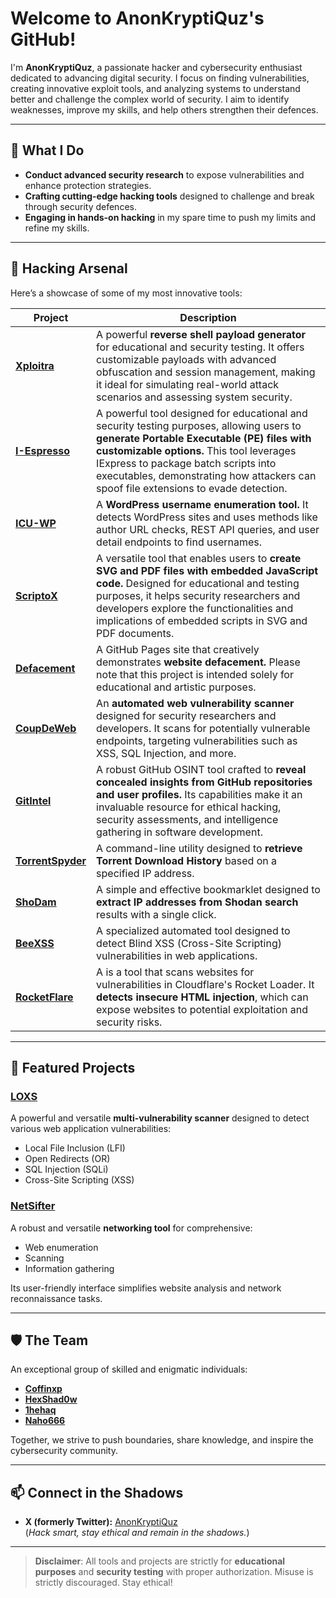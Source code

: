 
# Welcome to AnonKryptiQuz's GitHub!

I'm **AnonKryptiQuz**, a passionate hacker and cybersecurity enthusiast dedicated to advancing digital security. I focus on finding vulnerabilities, creating innovative exploit tools, and analyzing systems to understand better and challenge the complex world of security. I aim to identify weaknesses, improve my skills, and help others strengthen their defences. 

---

## 🔧 What I Do
- **Conduct advanced security research** to expose vulnerabilities and enhance protection strategies.
- **Crafting cutting-edge hacking tools** designed to challenge and break through security defences.
- **Engaging in hands-on hacking** in my spare time to push my limits and refine my skills.

---

## 👾 **Hacking Arsenal**

Here’s a showcase of some of my most innovative tools:

| **Project**      | **Description**                                                                                  |
|-------------------|--------------------------------------------------------------------------------------------------|
| **[Xploitra](https://github.com/AnonKryptiQuz/Xploitra)**      | A powerful **reverse shell payload generator** for educational and security testing. It offers customizable payloads with advanced obfuscation and session management, making it ideal for simulating real-world attack scenarios and assessing system security.             |
| **[I-Espresso](https://github.com/AnonKryptiQuz/I-Espresso)**    | A powerful tool designed for educational and security testing purposes, allowing users to **generate Portable Executable (PE) files with customizable options.** This tool leverages IExpress to package batch scripts into executables, demonstrating how attackers can spoof file extensions to evade detection.    |
| **[ICU-WP](https://github.com/AnonKryptiQuz/ICU-WP)**        | A **WordPress username enumeration tool.** It detects WordPress sites and uses methods like author URL checks, REST API queries, and user detail endpoints to find usernames.   |
| **[ScriptoX](https://github.com/AnonKryptiQuz/ScriptoX)**      | A versatile tool that enables users to **create SVG and PDF files with embedded JavaScript code.** Designed for educational and testing purposes, it helps security researchers and developers explore the functionalities and implications of embedded scripts in SVG and PDF documents. |
| **[Defacement](https://github.com/AnonKryptiQuz/Defacement)**    | A GitHub Pages site that creatively demonstrates **website defacement.** Please note that this project is intended solely for educational and artistic purposes.    |
| **[CoupDeWeb](https://github.com/AnonKryptiQuz/CoupDeWeb)**     | An **automated web vulnerability scanner** designed for security researchers and developers. It scans for potentially vulnerable endpoints, targeting vulnerabilities such as XSS, SQL Injection, and more.                   |
| **[GitIntel](https://github.com/AnonKryptiQuz/GitIntel)**      | A robust GitHub OSINT tool crafted to **reveal concealed insights from GitHub repositories and user profiles.** Its capabilities make it an invaluable resource for ethical hacking, security assessments, and intelligence gathering in software development.                |
| **[TorrentSpyder](https://github.com/AnonKryptiQuz/TorrentSpyder)** | A command-line utility designed to **retrieve Torrent Download History** based on a specified IP address.             |
| **[ShoDam](https://github.com/AnonKryptiQuz/ShoDam)**        | A simple and effective bookmarklet designed to **extract IP addresses from Shodan search** results with a single click.               |
| **[BeeXSS](https://github.com/AnonKryptiQuz/BeeXSS)**        | A specialized automated tool designed to detect Blind XSS (Cross-Site Scripting) vulnerabilities in web applications.               |
| **[RocketFlare](https://github.com/AnonKryptiQuz/RocketFlare)**        | A is a tool that scans websites for vulnerabilities in Cloudflare's Rocket Loader. It **detects insecure HTML injection**, which can expose websites to potential exploitation and security risks.               |

---

## 🌟 **Featured Projects**

### **[LOXS](https://github.com/coffinxp/loxs)**
A powerful and versatile **multi-vulnerability scanner** designed to detect various web application vulnerabilities:
- Local File Inclusion (LFI)
- Open Redirects (OR)
- SQL Injection (SQLi)
- Cross-Site Scripting (XSS)

### **[NetSifter](https://github.com/coffinxp/LostXtools)**
A robust and versatile **networking tool** for comprehensive:
- Web enumeration
- Scanning
- Information gathering

Its user-friendly interface simplifies website analysis and network reconnaissance tasks.

---

## 🛡️ **The Team**

An exceptional group of skilled and enigmatic individuals:

- **[Coffinxp](https://github.com/coffinxp)**  
- **[HexShad0w](https://github.com/HexShad0w)**  
- **[1hehaq](https://github.com/1hehaq)**  
- **[Naho666](https://github.com/Naho666)**  

Together, we strive to push boundaries, share knowledge, and inspire the cybersecurity community.

---

## 📫 **Connect in the Shadows**

- **X (formerly Twitter):** [AnonKryptiQuz](https://x.com/AnonKryptiQuz)  
(*Hack smart, stay ethical and remain in the shadows.*)

---

> **Disclaimer**: All tools and projects are strictly for **educational purposes** and **security testing** with proper authorization. Misuse is strictly discouraged. Stay ethical!
